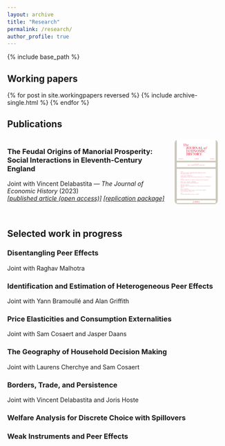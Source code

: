 ```yaml
---
layout: archive
title: "Research"
permalink: /research/
author_profile: true
---
```


  <style>
    .container {
      display: flex;
      align-items: center;
      justify-content: space-between;
      width: 150%;
      margin: 0 auto;
    }
    .text {
      flex: 1;
      padding-right: 20px;
    }
    .image {
      flex: 1;
    }
    img {
      max-width: 100px;
      height: auto;
      border-radius: 8px;
    }
  </style>




{% include base_path %}

<h2>Working papers</h2>
{% for post in site.workingpapers reversed %}
    {% include archive-single.html %}
{% endfor %}



<br>
<h2>Publications</h2>
  <div class="container">
    <div class="text">
      <h3 class="archive__item-title" itemprop="headline">The Feudal Origins of Manorial Prosperity: Social Interactions in Eleventh-Century England</h3>
      <p>Joint with Vincent Delabastita &mdash; <i>The Journal of Economic History</i> (2023) <br> 
        <a href="https://doi.org/10.1017/S0022050723000116"><i>[published article (open access)]</i></a> <a href="https://doi.org/10.3886/E184904V1"><i>[replication package]</i></a></p>
    </div>
    <div class="image">
      <img src="/images/JEH23.jpg" alt="Description of image">
    </div>
  </div>



  

<br>
<h2>Selected work in progress</h2>

<h3 class="archive__item-title" itemprop="headline">Disentangling Peer Effects</h3>
<p>Joint with Raghav Malhotra <br> </p>

<h3 class="archive__item-title" itemprop="headline">Identification and Estimation of Heterogeneous Peer Effects</h3>
<p>Joint with Yann Bramoullé and Alan Griffith <br> </p>

<h3 class="archive__item-title" itemprop="headline">Price Elasticities and Consumption Externalities</h3>
<p>Joint with Sam Cosaert and Jasper Daans <br> </p>

<h3 class="archive__item-title" itemprop="headline">The Geography of Household Decision Making</h3>
<p>Joint with Laurens Cherchye and Sam Cosaert <br> </p>

<h3 class="archive__item-title" itemprop="headline">Borders, Trade, and Persistence</h3>
<p>Joint with Vincent Delabastita and Joris Hoste <br> </p>

<h3 class="archive__item-title" itemprop="headline">Welfare Analysis for Discrete Choice with Spillovers </h3>

<h3 class="archive__item-title" itemprop="headline">Weak Instruments and Peer Effects </h3>
